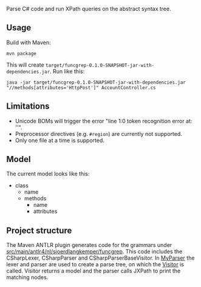 
Parse C# code and run XPath queries on the abstract syntax tree.

## Usage

Build with Maven:

    mvn package

This will create `target/funcgrep-0.1.0-SNAPSHOT-jar-with-dependencies.jar`. Run like this:

    java -jar target/funcgrep-0.1.0-SNAPSHOT-jar-with-dependencies.jar "//methods[attributes='HttpPost']" AccountController.cs 

## Limitations

* Unicode BOMs will trigger the error "line 1:0 token recognition error at: ''".
* Preprocessor directives (e.g. `#region`) are currently not supported.
* Only one file at a time is supported.

## Model

The current model looks like this:

* class
    * name
    * methods
        * name
        * attributes

## Project structure

The Maven ANTLR plugin generates code for the grammars under [src/main/antlr4/nl/sjoerdlangkemper/funcgrep](src/main/antlr4/nl/sjoerdlangkemper/funcgrep). This code includes the CSharpLexer, CSharpParser and CSharpParserBaseVisitor. In [MyParser](src/main/java/nl/sjoerdlangkemper/funcgrep/MyParser.java) the lexer and parser are used to create a parse tree, on which the [Visitor](src/main/java/nl/sjoerdlangkemper/funcgrep/Visitor.java) is called. Visitor returns a model and the parser calls JXPath to print the matching nodes.
